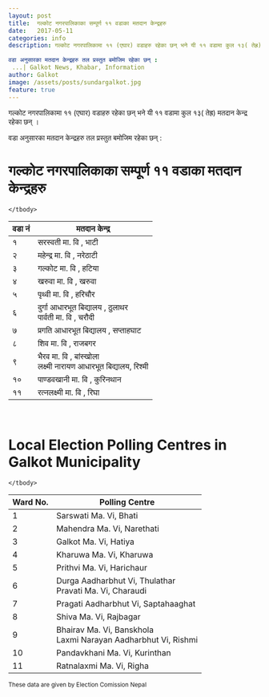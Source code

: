 ```yaml
---
layout: post
title:  गल्कोट नगरपालिकाका सम्पूर्ण ११ वडाका मतदान केन्द्रहरु 
date:   2017-05-11
categories: info
description: गल्कोट नगरपालिकामा ११ (एघार) वडाहरु रहेका छन् भने यी ११ वडामा कुल १३( तेह्र) मतदान केन्द्र रहेका छन् ।

वडा अनुसारका मतदान केन्द्रहरु तल प्रस्तुत बमोजिम रहेका छन् :
 ...| Galkot News, Khabar, Information
author: Galkot
image: /assets/posts/sundargalkot.jpg
feature: true
---
```

गल्कोट नगरपालिकामा ११ (एघार) वडाहरु रहेका छन् भने यी ११ वडामा कुल १३( तेह्र) मतदान केन्द्र रहेका छन् ।

वडा अनुसारका मतदान केन्द्रहरु तल प्रस्तुत बमोजिम रहेका छन् :



<h1>गल्कोट नगरपालिकाका सम्पूर्ण ११ वडाका मतदान केन्द्रहरु</h1>

<table class="table table-hover table-bordered">
    <thead>
      <tr>
        <th>वडा नं</th>
        <th>मतदान केन्द्र</th>
      </tr>
    </thead>
    <tbody>
      <tr>
        <td>१</td>
        <td>सरस्वती मा. वि , भाटी</td>
      </tr>
      <tr>
        <td>२</td>
        <td>महेन्द्र मा. वि , नरेठाटी</td>
      </tr>
      <tr>
        <td>३</td>
        <td>गल्कोट मा. वि , हटिया</td>
      </tr>
      <tr>
        <td>४</td>
        <td>खरुवा मा. वि , खरुवा</td>
      </tr>
      <tr>
        <td>५</td>
        <td>पृथ्वी मा. वि , हरिचौर</td>
      </tr>
      <tr>
        <td>६</td>
        <td>दुर्गा आधारभूत बिद्यालय , ठुलाथर<br>पार्वती मा. वि , चरौदी </td>
      </tr>
      <tr>
        <td>७</td>
        <td>प्रगति आधारभूत बिद्यालय , सप्ताहघाट</td>
      </tr>
      <tr>
        <td>८</td>
        <td>शिव मा. वि , राजबगर</td>
      </tr>
      <tr>
        <td>९</td>
        <td>भैरव मा. वि , बांस्खोला<br>लक्ष्मी नारायण आधारभूत बिद्यालय, रिश्मी</td>
      </tr>
      <tr>
        <td>१०</td>
        <td>पाण्डवखानी मा. वि , कुरिनथान</td>
      </tr>
      <tr>
        <td>११</td>
        <td>रत्नलक्ष्मी मा. वि , रिघा </td>
      </tr>

    </tbody>
  </table>

<br>

<h1>Local Election Polling Centres in Galkot Municipality</h1>





<table class="table table-hover table-bordered">
    <thead>
      <tr>
        <th>Ward No.</th>
        <th>Polling Centre</th>
      </tr>
    </thead>
    <tbody>
      <tr>
        <td>1</td>
        <td>Sarswati Ma. Vi, Bhati</td>
      </tr>
      <tr>
        <td>2</td>
        <td>Mahendra Ma. Vi, Narethati</td>
      </tr>
      <tr>
        <td>3</td>
        <td>Galkot Ma. Vi, Hatiya</td>
      </tr>
      <tr>
        <td>4</td>
        <td>Kharuwa Ma. Vi, Kharuwa</td>
      </tr>
      <tr>
        <td>5</td>
        <td>Prithvi Ma. Vi, Harichaur</td>
      </tr>
      <tr>
        <td>6</td>
        <td>Durga Aadharbhut Vi, Thulathar <br> Pravati Ma. Vi, Charaudi</td>
      </tr>
      <tr>
        <td>7</td>
        <td>Pragati Aadharbhut Vi, Saptahaaghat</td>
      </tr>
      <tr>
        <td>8</td>
        <td>Shiva Ma. Vi, Rajbagar </td>
      </tr>
      <tr>
        <td>9</td>
        <td>Bhairav Ma. Vi, Banskhola <br>Laxmi Narayan Aadharbhut Vi, Rishmi</td>
      </tr>
      <tr>
        <td>10</td>
        <td>Pandavkhani Ma. Vi, Kurinthan</td>
      </tr>
      <tr>
        <td>11</td>
        <td>Ratnalaxmi Ma. Vi, Righa</td>
      </tr>

    </tbody>
  </table>

  <small>These data are given by Election Comission Nepal</small>